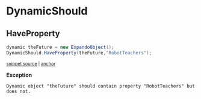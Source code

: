 # DynamicShould


## HaveProperty

<!-- snippet: DynamicShouldExamples.HaveProperty.codeSample.approved.cs -->
<a id='snippet-DynamicShouldExamples.HaveProperty.codeSample.approved.cs'></a>
```cs
dynamic theFuture = new ExpandoObject();
DynamicShould.HaveProperty(theFuture,"RobotTeachers");
```
<sup><a href='/src/DocumentationExamples/CodeExamples/DynamicShouldExamples.HaveProperty.codeSample.approved.cs#L1-L2' title='File snippet `DynamicShouldExamples.HaveProperty.codeSample.approved.cs` was extracted from'>snippet source</a> | <a href='#snippet-DynamicShouldExamples.HaveProperty.codeSample.approved.cs' title='Navigate to start of snippet `DynamicShouldExamples.HaveProperty.codeSample.approved.cs`'>anchor</a></sup>
<!-- endSnippet -->


**Exception**

<!-- include: DynamicShouldExamples.HaveProperty.exceptionText.approved.txt. path: /src/DocumentationExamples/CodeExamples/DynamicShouldExamples.HaveProperty.exceptionText.approved.txt -->
```
Dynamic object "theFuture" should contain property "RobotTeachers" but does not.
```
<!-- endInclude -->
